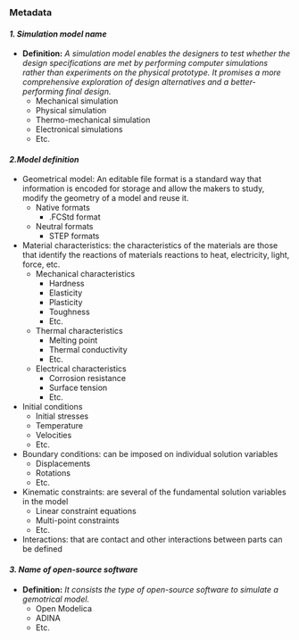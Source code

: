 ### Metadata

#### *1. Simulation model name* 
- **Definition:** *A simulation model enables the designers to test whether the design specifications are met by performing computer simulations rather than experiments on the physical prototype. It promises a more comprehensive exploration of design alternatives and a better-performing final design.*
   - Mechanical simulation
   - Physical simulation
   - Thermo-mechanical simulation
   - Electronical simulations
   - Etc.
 
 #### *2.Model definition* 
   - Geometrical model: An editable file format is a standard way that information is encoded for storage and allow the makers to study, modify the geometry of a model and reuse it.
       - Native formats
          - .FCStd format 
       - Neutral formats 
          - STEP formats
   - Material characteristics: the characteristics of the materials are those that identify the reactions of materials reactions to heat, electricity, light, force, etc.   
       - Mechanical characteristics
         - Hardness
         - Elasticity 
         - Plasticity
         - Toughness
         - Etc. 
       - Thermal characteristics 
         - Melting point
         - Thermal conductivity 
         - Etc.
       - Electrical characteristics
         - Corrosion resistance
         - Surface tension
         - Etc.
  - Initial conditions 
       - Initial stresses
       - Temperature
       - Velocities
       - Etc.
  - Boundary conditions: can be imposed on individual solution variables   
       - Displacements
       - Rotations
       - Etc.
  - Kinematic constraints: are several of the fundamental solution variables in the model
       - Linear constraint equations
       - Multi-point constraints
       - Etc.
  - Interactions: that are contact and other interactions between parts can be defined

#### *3. Name of open-source software*
- **Definition:** *It consists the type of open-source software to simulate a gemotrical model.*
   - Open Modelica
   - ADINA
   - Etc.






